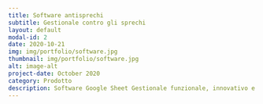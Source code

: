 ```yaml
---
title: Software antisprechi
subtitle: Gestionale contro gli sprechi
layout: default
modal-id: 2
date: 2020-10-21
img: img/portfolio/software.jpg
thumbnail: img/portfolio/software.jpg
alt: image-alt
project-date: October 2020
category: Prodotto
description: Software Google Sheet Gestionale funzionale, innovativo e scalabile per etichette elettroniche. Sviluppato interamente su Piattaforma Cloud. Il prezzo finale del prodotto è calcolato sulla base di uno speciale algoritmo per minimizzare gli sprechi e massimizzare le vendite. Indirizza le scelte strategiche di Sostenibilità Ambientale, Sostenibilità Sociale e Sostenibilità Economica. Si propone anche come strumento di marketing diretto al consumatore, attraverso il quale comunicare in modo chiaro e immediato gli sforzi intrapresi a livello di Sostenibilità.
---
```

